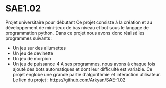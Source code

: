 # SAE1.02
Projet universitaire pour débutant
Ce projet consiste à la création et au développement de mini-jeux de bas niveau et bot sous le langage de programmation python.
Dans ce projet nous avons donc réalisé les programmes suivants :
- Un jeu sur des allumettes
- Un jeu de devinette
- Un jeu de morpion
- Un jeu de puissance 4
A ses programmes, nous avons à chaque fois ajouté des bots automatiques et dont leur difficulté est variable.
Ce projet englobe une grande partie d'algorithmie et interaction utilisateur.
Le lien du projet : https://github.com/Arkyan/SAE-1.02
